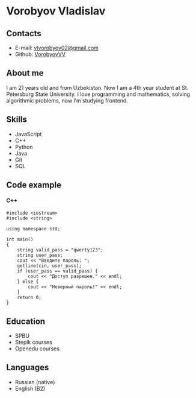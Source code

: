 # Vorobyov Vladislav

## Contacts
* E-mail: vlvorobyov02@gmail.com
* Github: [VorobyovVV](https://github.com/VorobyovVV)

## About me
I am 21 years old and from Uzbekistan. Now I am a 4th year student at St. Petersburg State University. I love programming and mathematics, solving algorithmic problems, now I’m studying frontend.

## Skills
+ JavaScript
+ C++
+ Python
+ Java
+ Git
+ SQL 

## Code example

#### C++
```
#include <iostream>
#include <string>

using namespace std;

int main()
{    
    string valid_pass = "qwerty123";
    string user_pass;
    cout << "Введите пароль: ";
    getline(cin, user_pass);
    if (user_pass == valid_pass) {
        cout << "Доступ разрешен." << endl;
    } else {
        cout << "Неверный пароль!" << endl;
    }
    return 0;    
}
```
## Education
* SPBU
* Stepik courses
* Openedu courses
## Languages
* Russian (native)
* English (B2)
